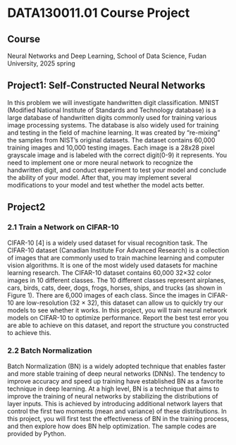 # DATA130011.01 Course Project

## Course
Neural Networks and Deep Learning, School of Data Science, Fudan University, 2025 spring

## Project1: Self-Constructed Neural Networks
In this problem we will investigate handwritten digit classification. MNIST (Modified National Institute of Standards and Technology database) is a large database of handwritten digits commonly used for training various image processing systems. The database is also widely used for training and testing in the field of machine learning. It was created by “re-mixing” the samples from NIST’s original datasets. The dataset contains 60,000 training images and 10,000 testing images. Each image is a 28x28 pixel grayscale image and is labeled with the correct digit(0-9) it represents. You need to implement one or more neural network to recognize the handwritten digit, and conduct experiment to test your model and conclude the ability of your model. After that, you may implement several modifications to your model and test whether the model acts better.

## Project2
### 2.1 Train a Network on CIFAR-10
CIFAR-10 [4] is a widely used dataset for visual recognition task. The CIFAR-10 dataset (Canadian Institute For Advanced Research) is a collection of images that are commonly used to train machine learning and computer vision algorithms. It is one of the most widely used datasets for machine learning research. The CIFAR-10 dataset contains 60,000 32×32 color images in 10 different classes. The 10 different classes represent airplanes, cars, birds, cats, deer, dogs, frogs, horses, ships, and trucks (as shown in Figure 1). There are 6,000 images of each class. Since the images in CIFAR-10 are low-resolution (32 × 32), this dataset can allow us to quickly try our models to see whether it works.
In this project, you will train neural network models on CIFAR-10 to optimize performance. Report the best test error you are able to achieve on this dataset, and report the structure you constructed to achieve this.

### 2.2 Batch Normalization
Batch Normalization (BN) is a widely adopted technique that enables faster and more stable training of deep neural networks (DNNs). The tendency to improve accuracy and speed up training have established BN as a favorite technique in deep learning. At a high level, BN is a technique that aims to improve the training of neural networks by stabilizing the distributions of layer inputs. This is achieved by introducing additional network layers that control the first two moments (mean and variance) of these distributions.
In this project, you will first test the effectiveness of BN in the training process, and then explore how does BN help optimization. The sample codes are provided by Python.
